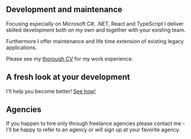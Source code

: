 ## Development and maintenance

Focusing especially on Microsoft C#, .NET, React and TypeScript
I deliver skilled development both on my own and together with
your existing team.

Furthermore I offer maintenance and life time extension
of existing legacy applications.

Please see my [thorough CV](/cv) for my work experience.

## A fresh look at your development

I'll help you become better! [See how!](/pages/development-assesment)

## Agencies

If you happen to hire only through freelance agencies please
contact me - I'll be happy to refer to an agency or
will sign up at your favorite agency.
